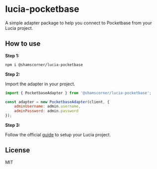# lucia-pocketbase

A simple adapter package to help you connect to Pocketbase from your Lucia project.

## How to use

**Step 1:**

```bash
npm i @shamscorner/lucia-pocketbase
```

**Step 2:**

Import the adapter in your project.

```javascript
import { PocketbaseAdapter } from '@shamscorner/lucia-pocketbase';

const adapter = new PocketbaseAdapter(client, {
	adminUsername: admin.username,
	adminPassword: admin.password
});
```

**Step 3:**

Follow the official [guide](https://lucia-auth.com/getting-started/) to setup your Lucia project.

## License

MIT
